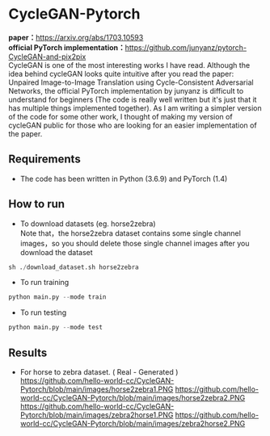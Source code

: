# CycleGAN-Pytorch
<b>paper：</b>https://arxiv.org/abs/1703.10593<br>
<b>official PyTorch implementation：</b>https://github.com/junyanz/pytorch-CycleGAN-and-pix2pix<br>
CycleGAN is one of the most interesting works I have read. Although the idea behind cycleGAN looks quite intuitive after you read the paper: Unpaired Image-to-Image Translation using Cycle-Consistent Adversarial Networks, the official PyTorch implementation by junyanz is difficult to understand for beginners (The code is really well written but it's just that it has multiple things implemented together). As I am writing a simpler version of the code for some other work, I thought of making my version of cycleGAN public for those who are looking for an easier implementation of the paper.
## Requirements
* The code has been written in Python (3.6.9) and PyTorch (1.4)
## How to run
* To download datasets (eg. horse2zebra)<br>
Note that，the horse2zebra dataset contains some single channel images，so you should delete those single channel images after you download the dataset
```Python
sh ./download_dataset.sh horse2zebra
```
* To run training
```Python
python main.py --mode train
```
* To run testing
```Python
python main.py --mode test
```
## Results
* For horse to zebra dataset. ( Real - Generated )
https://github.com/hello-world-cc/CycleGAN-Pytorch/blob/main/images/horse2zebra1.PNG
https://github.com/hello-world-cc/CycleGAN-Pytorch/blob/main/images/horse2zebra2.PNG
https://github.com/hello-world-cc/CycleGAN-Pytorch/blob/main/images/zebra2horse1.PNG
https://github.com/hello-world-cc/CycleGAN-Pytorch/blob/main/images/zebra2horse2.PNG
